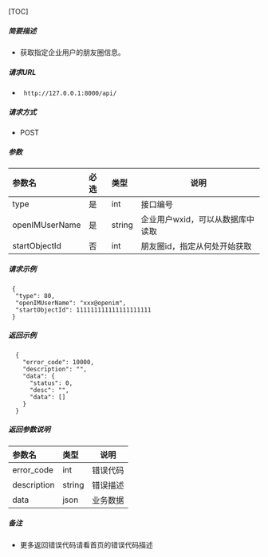 [TOC]
    
##### 简要描述

- 获取指定企业用户的朋友圈信息。

##### 请求URL
- ` http://127.0.0.1:8000/api/`
  
##### 请求方式
- POST 

##### 参数

|参数名|必选|类型|说明|
|:----    |:---|:----- |-----   |
|type |是  |int | 接口编号    |
|openIMUserName|是|string|企业用户wxid，可以从数据库中读取|
|startObjectId|否|int|朋友圈id，指定从何处开始获取|

##### 请求示例

```
 {
  "type": 80,
  "openIMUserName": "xxx@openim",
  "startObjectId": 111111111111111111111
 } 
```

##### 返回示例 

``` 
  {
    "error_code": 10000,
    "description": "",
    "data": {
      "status": 0,
      "desc": "",
      "data": []
    }
  }
```

##### 返回参数说明 

|参数名|类型|说明|
|:-----  |:-----|-----                           |
|error_code |int   |错误代码  |
|description|string|错误描述|
|data|json|业务数据|

##### 备注 

- 更多返回错误代码请看首页的错误代码描述







